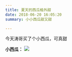 ```yaml
---
title: 夏天的西瓜格外甜
date: 2018-06-20 16:05:20
summary: 小小西瓜甜又甜

---
```


今天涛哥买了个小西瓜，可真甜

**小西瓜：**
![](/images/watermelon.jpg)

